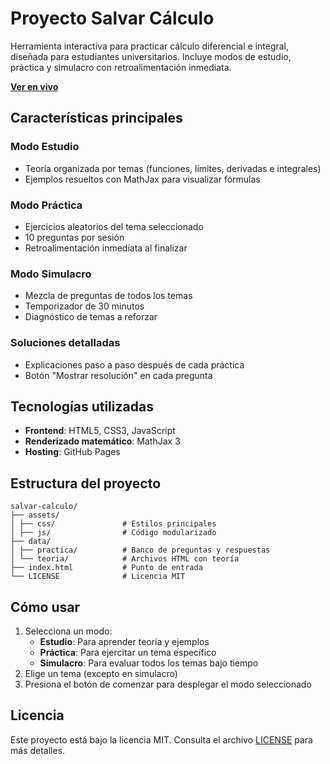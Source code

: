 # Proyecto Salvar Cálculo

Herramienta interactiva para practicar cálculo diferencial e integral, diseñada para estudiantes universitarios. Incluye modos de estudio, práctica y simulacro con retroalimentación inmediata.

**[Ver en vivo](https://zahir-r.github.io/salvar-calculo/)**

## Características principales

### Modo Estudio
- Teoría organizada por temas (funciones, límites, derivadas e integrales)
- Ejemplos resueltos con MathJax para visualizar fórmulas

###  Modo Práctica
- Ejercicios aleatorios del tema seleccionado
- 10 preguntas por sesión
- Retroalimentación inmediata al finalizar

### Modo Simulacro
- Mezcla de preguntas de todos los temas
- Temporizador de 30 minutos
- Diagnóstico de temas a reforzar

### Soluciones detalladas
- Explicaciones paso a paso después de cada práctica
- Botón "Mostrar resolución" en cada pregunta

## Tecnologías utilizadas
- **Frontend**: HTML5, CSS3, JavaScript
- **Renderizado matemático**: MathJax 3
- **Hosting**: GitHub Pages

## Estructura del proyecto
```
salvar-calculo/
├── assets/
│ ├── css/               # Estilos principales
│ ├── js/                # Código modularizado
├── data/
│ ├── practica/          # Banco de preguntas y respuestas
│ └── teoria/            # Archivos HTML con teoría
├── index.html           # Punto de entrada
└── LICENSE              # Licencia MIT
```

## Cómo usar
1. Selecciona un modo:
   - **Estudio**: Para aprender teoría y ejemplos
   - **Práctica**: Para ejercitar un tema específico
   - **Simulacro**: Para evaluar todos los temas bajo tiempo
2. Elige un tema (excepto en simulacro)
3. Presiona el botón de comenzar para desplegar el modo seleccionado

## Licencia
Este proyecto está bajo la licencia MIT. Consulta el archivo [LICENSE](LICENSE) para más detalles.

